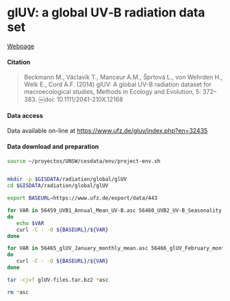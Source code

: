 # glUV: a global UV‐B radiation data set

[Webpage](https://www.ufz.de/gluv/)

#### Citation
> Beckmann M., Václavík T., Manceur A.M., Šprtová L., von Wehrden H., Welk E., Cord A.F. (2014) glUV: A global UV-B radiation dataset for macroecological studies, Methods in Ecology and Evolution, 5: 372–383. ￼doi: 10.1111/2041-210X.12168


#### Data access

Data available on-line at https://www.ufz.de/gluv/index.php?en=32435

#### Data download and preparation


```sh
source ~/proyectos/UNSW/cesdata/env/project-env.sh


mkdir -p $GISDATA/radiation/global/glUV
cd $GISDATA/radiation/global/glUV

export BASEURL=https://www.ufz.de/export/data/443

for VAR in 56459_UVB1_Annual_Mean_UV-B.asc 56460_UVB2_UV-B_Seasonality.asc 56461_UVB3_Mean_UV-B_of_Highest_Month.asc 56462_UVB4_Mean_UV-B_of_Lowest_Month.asc 56463_UVB5_Sum_of_UV-B_Radiation_of_Highest_Quarter.asc 56464_UVB6_Sum_of_UV-B_Radiation_of_Lowest_Quarter.asc
do
   echo $VAR
   curl -C - -O ${BASEURL}/${VAR}
done

for VAR in 56465_glUV_January_monthly_mean.asc 56466_glUV_February_monthly_mean.asc 56467_glUV_March_monthly_mean.asc 56468_glUV_April_monthly_mean.asc 56468_glUV_April_monthly_mean.asc 56469_glUV_May_monthly_mean.asc 56470_glUV_June_monthly_mean.asc 56471_glUV_July_monthly_mean.asc 56472_glUV_August_monthly_mean.asc 56473_glUV_September_monthly_mean.asc 56474_glUV_October_monthly_means.asc 56475_glUV_November_monthly_means.asc 56476_glUV_December_monthly_means.asc
do
   curl -C - -O ${BASEURL}/${VAR}
done

tar -cjvf glUV-files.tar.bz2 *asc

rm *asc



```
